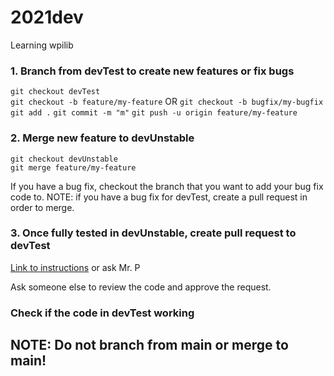 # 2021dev
Learning wpilib

### 1. Branch from devTest to create new features or fix bugs

`git checkout devTest`  
`git checkout -b feature/my-feature` OR `git checkout -b bugfix/my-bugfix`
`git add .`
`git commit -m "m"`
`git push -u origin feature/my-feature` 

### 2. Merge new feature to devUnstable
  
`git checkout devUnstable`  
`git merge feature/my-feature`

If you have a bug fix, checkout the branch that you want to add your bug fix code to. NOTE: if you have a bug fix for devTest, create a pull request in order to merge.

### 3. Once fully tested in devUnstable, create pull request to devTest

[Link to instructions](https://docs.github.com/en/github/collaborating-with-pull-requests/proposing-changes-to-your-work-with-pull-requests/creating-a-pull-request) or ask Mr. P
  
Ask someone else to review the code and approve the request.
  
### Check if the code in devTest working
  
## NOTE: Do not branch from main or merge to main!
